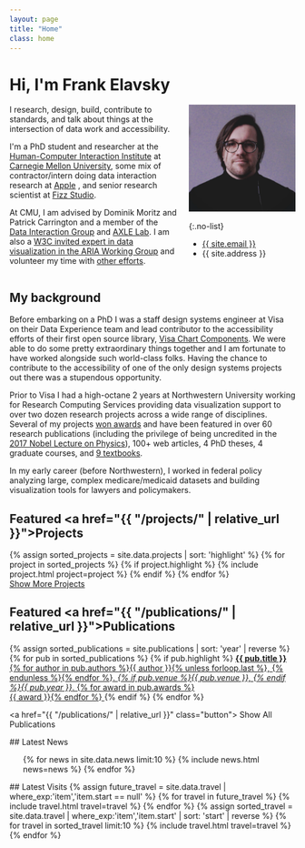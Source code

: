 ```yaml
---
layout: page
title: "Home"
class: home
---
```


# Hi, I'm Frank Elavsky

<div class="columns" markdown="1">

<div class="intro" markdown="1">
I research, design, build, contribute to standards, and talk about things at the intersection of data work and accessibility.

I'm a PhD student and researcher at the [Human-Computer Interaction Institute](https://hcii.cmu.edu/) at [Carnegie Mellon University](https://www.cmu.edu/), some mix of contractor/intern doing data interaction research at [Apple](https://www.apple.com/) <i class="fab fa-apple"></i>, and senior research scientist at [Fizz Studio](https://fizz.studio/).

At CMU, I am advised by Dominik Moritz and Patrick Carrington and a member of the [Data Interaction Group](https://dig.cmu.edu/) and [AXLE Lab](https://axle-lab.com/). I am also a [W3C invited expert in data visualization in the ARIA Working Group](https://www.w3.org/groups/wg/aria/participants#:~:text=Frank%20Elavsky) and volunteer my time with [other efforts](https://github.com/dataviza11y/Why-We-Exist).

</div>

<div class="me" markdown="1">
<picture>
  <source srcset='/images/frank.jpg' type='image/jpg' />
  <img
    src='/images/frank.jpg'
    alt="It's me! A white man with medium-length brown hair, glasses, and a black turtleneck.">
</picture>

{:.no-list}
* <a href="mailto:{{ site.email }}">{{ site.email }}</a>
* {{ site.address }}
</div>

</div>

## My background

<div class="intro" markdown="1">

Before embarking on a PhD I was a staff design systems engineer at Visa on their Data Experience team and lead contributor to the accessibility efforts of their first open source library, [Visa Chart Components](https://github.com/visa/visa-chart-components). We were able to do some pretty extraordinary things together and I am fortunate to have worked alongside such world-class folks. Having the chance to contribute to the accessibility of one of the only design systems projects out there was a stupendous opportunity.

Prior to Visa I had a high-octane 2 years at Northwestern University working for Research Computing Services providing data visualization support to over two dozen research projects across a wide range of disciplines. Several of my projects [won awards](https://www.frank.computer/cv/#awards) and have been featured in over 60 research publications (including the privilege of being uncredited in the [2017 Nobel Lecture on Physics](https://journals.aps.org/rmp/abstract/10.1103/RevModPhys.90.040502)), 100+ web articles, 4 PhD theses, 4 graduate courses, and [9 textbooks](https://www.google.com/search?q=%22Frank+elavsky%22&hl=en&tbm=bks&sxsrf=APq-WBuA3-rFi5BAWgvu7rf_ax78Iee66w:1648824562316&ei=8hBHYsf-Eu-FytMPsZ-B0AI&start=0&sa=N&ved=2ahUKEwjHv9WSjvP2AhXvgnIEHbFPACo4ChDy0wN6BAgBED0&biw=896&bih=931&dpr=2).

In my early career (before Northwestern), I worked in federal policy analyzing large, complex medicare/medicaid datasets and building visualization tools for lawyers and policymakers.

</div>

## Featured <a href="{{ "/projects/" | relative_url }}">Projects</a>

<div class="featured-projects">
  {% assign sorted_projects = site.data.projects | sort: 'highlight' %}
  {% for project in sorted_projects %}
    {% if project.highlight %}
      {% include project.html project=project %}
    {% endif %}
  {% endfor %}
</div>
<a href="{{ "/projects/" | relative_url }}" class="button">
  <i class="fas fa-chevron-circle-right"></i>
  Show More Projects
</a>

## Featured <a href="{{ "/publications/" | relative_url }}">Publications</a>

<div class="featured-publications">
  {% assign sorted_publications = site.publications | sort: 'year' | reverse %}
  {% for pub in sorted_publications %}
    {% if pub.highlight %}
      <a href="{{ pub.pdf }}" class="publication">
        <strong>{{ pub.title }}</strong>
        <span class="authors">{% for author in pub.authors %}{{ author }}{% unless forloop.last %}, {% endunless %}{% endfor %}</span>.
        <i>{% if pub.venue %}{{ pub.venue }}, {% endif %}{{ pub.year }}</i>.
        {% for award in pub.awards %}<br/><span class="award"><i class="fas fa-{% if award == "Best Paper Award" %}trophy{% else %}award{% endif %}" aria-hidden="true"></i> {{ award }}</span>{% endfor %}
      </a>
    {% endif %}
  {% endfor %}
</div>

<a href="{{ "/publications/" | relative_url }}" class="button">
  <i class="fas fa-chevron-circle-right"></i>
  Show All Publications
</a>

<div class="news-travel" markdown="1">

<div class="news" markdown="1">
## Latest News

<ul>
{% for news in site.data.news limit:10 %}
  {% include news.html news=news %}
{% endfor %}
</ul>

</div>

<div class="travel" markdown="1">
## Latest Visits

<table>
<tbody>
{% assign future_travel = site.data.travel | where_exp:'item','item.start == null' %}
{% for travel in future_travel %}
  {% include travel.html travel=travel %}
{% endfor %}
{% assign sorted_travel = site.data.travel | where_exp:'item','item.start' | sort: 'start' | reverse %}
{% for travel in sorted_travel limit:10 %}
  {% include travel.html travel=travel %}
{% endfor %}
</tbody>
</table>

</div>

</div>
